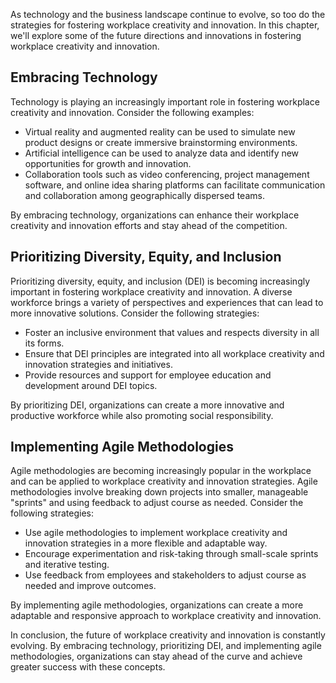 
As technology and the business landscape continue to evolve, so too do the strategies for fostering workplace creativity and innovation. In this chapter, we'll explore some of the future directions and innovations in fostering workplace creativity and innovation.

Embracing Technology
--------------------

Technology is playing an increasingly important role in fostering workplace creativity and innovation. Consider the following examples:

* Virtual reality and augmented reality can be used to simulate new product designs or create immersive brainstorming environments.
* Artificial intelligence can be used to analyze data and identify new opportunities for growth and innovation.
* Collaboration tools such as video conferencing, project management software, and online idea sharing platforms can facilitate communication and collaboration among geographically dispersed teams.

By embracing technology, organizations can enhance their workplace creativity and innovation efforts and stay ahead of the competition.

Prioritizing Diversity, Equity, and Inclusion
---------------------------------------------

Prioritizing diversity, equity, and inclusion (DEI) is becoming increasingly important in fostering workplace creativity and innovation. A diverse workforce brings a variety of perspectives and experiences that can lead to more innovative solutions. Consider the following strategies:

* Foster an inclusive environment that values and respects diversity in all its forms.
* Ensure that DEI principles are integrated into all workplace creativity and innovation strategies and initiatives.
* Provide resources and support for employee education and development around DEI topics.

By prioritizing DEI, organizations can create a more innovative and productive workforce while also promoting social responsibility.

Implementing Agile Methodologies
--------------------------------

Agile methodologies are becoming increasingly popular in the workplace and can be applied to workplace creativity and innovation strategies. Agile methodologies involve breaking down projects into smaller, manageable "sprints" and using feedback to adjust course as needed. Consider the following strategies:

* Use agile methodologies to implement workplace creativity and innovation strategies in a more flexible and adaptable way.
* Encourage experimentation and risk-taking through small-scale sprints and iterative testing.
* Use feedback from employees and stakeholders to adjust course as needed and improve outcomes.

By implementing agile methodologies, organizations can create a more adaptable and responsive approach to workplace creativity and innovation.

In conclusion, the future of workplace creativity and innovation is constantly evolving. By embracing technology, prioritizing DEI, and implementing agile methodologies, organizations can stay ahead of the curve and achieve greater success with these concepts.
